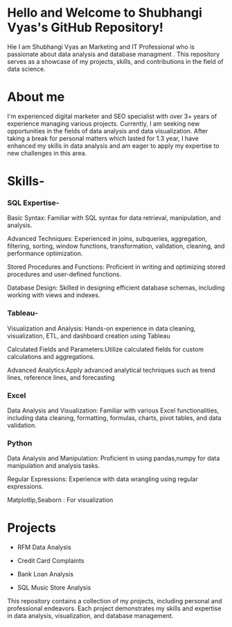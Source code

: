# Hello and Welcome to Shubhangi Vyas's GitHub Repository!
Hie I am Shubhangi Vyas an Marketing and IT Professional who is passionate about data analysis and database managment . This repository serves as a showcase of my projects, skills, and contributions in the field of data science.

# About me

I'm experienced digital marketer and SEO specialist with over 3+ years of experience managing various projects. Currently, I am seeking new opportunities in the fields of data analysis and data visualization. After taking a break for personal matters which lasted for 1.3 year, I have enhanced my skills in data analysis and am eager to apply my expertise to new challenges in this area.


# Skills-


### SQL Expertise-
Basic Syntax: Familiar with SQL syntax for data retrieval, manipulation, and analysis.

Advanced Techniques: Experienced in joins, subqueries, aggregation, filtering, sorting, window functions, transformation, validation, cleaning, and performance optimization.

Stored Procedures and Functions: Proficient in writing and optimizing stored procedures and user-defined functions.

Database Design: Skilled in designing efficient database schemas, including working with views and indexes.



### Tableau- 
Visualization and Analysis: Hands-on experience in data cleaning, visualization, ETL, and dashboard creation using Tableau

Calculated Fields and Parameters:Utilize calculated fields for custom calculations and aggregations.

Advanced Analytics:Apply advanced analytical techniques such as trend lines, reference lines, and forecasting


### Excel
Data Analysis and Visualization: Familiar with various Excel functionalities, including data cleaning, formatting, formulas, charts, pivot tables, and data validation.

### Python
Data Analysis and Manipulation: Proficient in using pandas,numpy for data manipulation and analysis tasks.

Regular Expressions: Experience with data wrangling using regular expressions.

Matplotlip,Seaborn : For visualization


# Projects
* RFM Data Analysis

* Credit Card Complaints

* Bank Loan Analysis

* SQL Music Store Analysis


This repository contains a collection of my projects, including personal and professional endeavors. Each project demonstrates my skills and expertise in data analysis, visualization, and database management.


